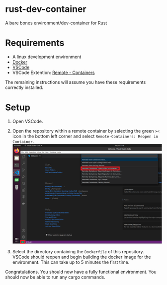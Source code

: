 # rust-dev-container
A bare bones environment/dev-container for Rust

# Requirements
 - A linux development environment
 - [Docker](https://docs.docker.com/engine/install/)
 - [VSCode](https://code.visualstudio.com/)
 - VSCode Extention: [Remote - Containers](https://marketplace.visualstudio.com/items?itemName=ms-vscode-remote.remote-containers)

The remaining instructions will assume you have these requirements correctly installed.

# Setup

1. Open VSCode.

2. Open the repository within a remote container by selecting the green `><` icon in the bottom left corner and select `Remote-Containers: Reopen in Container`. ![remote container](images/open_remote_container.png)

3. Select the directory containing the `Dockerfile` of this repository. VSCode should reopen and begin building the docker image for the environment. This can take up to 5 minutes the first time.

Congratulations. You should now have a fully functional environment. You should now be able to run any cargo commands.
